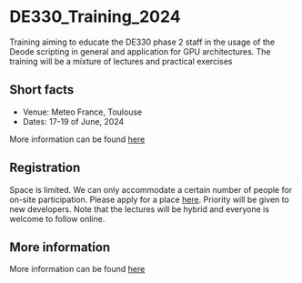 # DE330_Training_2024

Training aiming to educate the DE330 phase 2 staff in the usage of the Deode scripting in general and application for GPU architectures. The training will be a mixture of lectures and practical exercises

## Short facts
* Venue: Meteo France, Toulouse
* Dates: 17-19 of June, 2024

More information can be found [here](https://github.com/destination-earth-digital-twins/DE330_Training_2024/wiki)

## Registration
Space is limited. We can only accommodate a certain number of people for on-site participation. Please apply for a place [here](https://docs.google.com/spreadsheets/d/19LMnqfZ-yffDTwDsHqkN3eGenvvX1bUrEUe7gmJblZU/edit#gid=0). Priority will be given to new developers. Note that the lectures will be hybrid and everyone is welcome to follow online. 

## More information
More information can be found [here](https://github.com/destination-earth-digital-twins/DE330_Training_2024/wiki)
